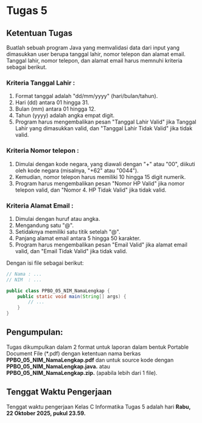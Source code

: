 # Tugas 5

## Ketentuan Tugas

Buatlah sebuah program Java yang memvalidasi data dari input yang dimasukkan user berupa tanggal lahir, nomor telepon dan alamat email. Tanggal lahir, nomor telepon, dan alamat email harus memnuhi kriteria sebagai berikut.


### Kriteria Tanggal Lahir :

1. Format tanggal adalah "dd/mm/yyyy" (hari/bulan/tahun).
2. Hari (dd) antara 01 hingga 31.
3. Bulan (mm) antara 01 hingga 12.
4. Tahun (yyyy) adalah angka empat digit.
5. Program harus mengembalikan pesan "Tanggal Lahir Valid" jika Tanggal Lahir yang dimasukkan valid, dan "Tanggal Lahir Tidak Valid" jika tidak valid.

### Kriteria Nomor telepon :

1. Dimulai dengan kode negara, yang diawali dengan "+" atau "00", diikuti oleh kode negara (misalnya, "+62" atau "0044").
2. Kemudian, nomor telepon harus memiliki 10 hingga 15 digit numerik.
3. Program harus mengembalikan pesan "Nomor HP Valid" jika nomor telepon valid, dan "Nomor 4. HP Tidak Valid" jika tidak valid.

### Kriteria Alamat Email :

1. Dimulai dengan huruf atau angka.
2. Mengandung satu "@".
3. Setidaknya memiliki satu titik setelah "@".
4. Panjang alamat email antara 5 hingga 50 karakter.
5. Program harus mengembalikan pesan "Email Valid" jika alamat email valid, dan "Email Tidak Valid" jika tidak valid.

Dengan isi file sebagai berikut:
```java
// Nama : ...
// NIM  : ...

public class PPBO_05_NIM_NamaLengkap {
    public static void main(String[] args) {
        // ...
    }
}
```

## Pengumpulan:

Tugas dikumpulkan dalam 2 format untuk laporan dalam bentuk Portable Document File (\*.pdf) dengan ketentuan nama berkas **PPBO_05_NIM_NamaLengkap.pdf** dan untuk source kode dengan **PPBO_05_NIM_NamaLengkap.java.** atau  **PPBO_05_NIM_NamaLengkap.zip.** (apabila lebih dari 1 file).

## Tenggat Waktu Pengerjaan

Tenggat waktu pengerjaan Kelas C Informatika Tugas 5 adalah hari **Rabu, 22 Oktober 2025, pukul 23.59.**
